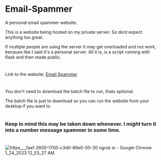 # Email-Spammer
A personal email spammer website.

This is a website being hosted on my private server. So dont expect anything too great.

If multiple people are using the server it may get overloaded and not work, because like I said it's a personal server. All it is, is a script running with flask and then made public.
#

Link to the website: [Email Spammer](https://faef-2600-1700-c3d0-89e0-00-30.ngrok.io/)

#
You don't need to download the batch file to run, thats optional.

The batch file is just to download so you can run the website from your desktop if you want to
#

### Keep in mind this may be taken down whenever. I _might_ turn it into a number message spammer in some time.
#
![https___faef-2600-1700-c3d0-89e0-00-30 ngrok io - Google Chrome 1_24_2023 12_53_27 AM](https://user-images.githubusercontent.com/89297040/214249099-96ab8c3b-1a00-40a8-84fc-b124ffb125da.png)
